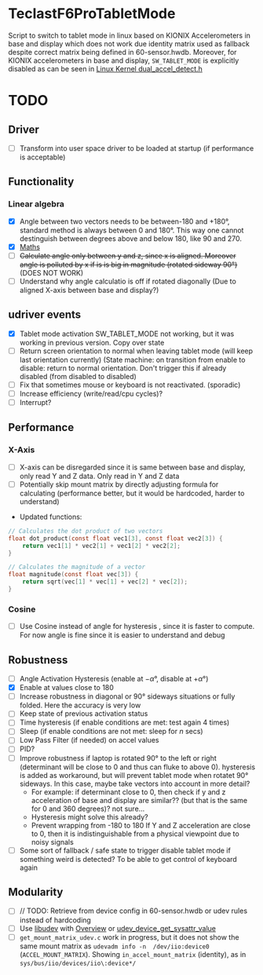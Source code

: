 # TeclastF6ProTabletMode
Script to switch to tablet mode in linux based on KIONIX Accelerometers in base and display which does not work due identity matrix used as fallback despite correct matrix being defined in 60-sensor.hwdb.
Moreover, for KIONIX accelerometers in base and display, `SW_TABLET_MODE` is explicitly disabled as can be seen in [Linux Kernel dual_accel_detect.h](https://github.com/torvalds/linux/blob/7503345ac5f5e82fd9a36d6e6b447c016376403a/drivers/platform/x86/dual_accel_detect.h#L9)

# TODO
## Driver
- [ ] Transform into user space driver to be loaded at startup (if performance is acceptable)

## Functionality
### Linear algebra
- [x] Angle between two vectors needs to be between-180 and +180°, standard method is always between 0 and 180°. This way one cannot destinguish between degrees above and below 180, like 90 and 270.
- [x] [Maths](https://math.stackexchange.com/questions/1904152/how-to-find-an-angle-in-range-180-180-between-2-vectors)
- [ ] ~~Calculate angle only between y and z, since x is aligned. Moreover angle is polluted by x if is is big in magnitude (rotated sideway 90°)~~ (DOES NOT WORK)
- [ ] Understand why angle calculatio is off if rotated diagonally (Due to aligned X-axis between base and display?)

## udriver events
- [x] Tablet mode activation SW_TABLET_MODE not working, but it was working in previous version. Copy over state
- [ ] Return screen orientation to normal when leaving tablet mode (will keep last orientation currently) (State machine: on transition from enable to disable: return to normal orientation. Don't trigger this if already disabled (from disabled to disabled)
- [ ] Fix that sometimes mouse or keyboard is not reactivated. (sporadic)
- [ ] Increase efficiency (write/read/cpu cycles)?
- [ ] Interrupt?

## Performance
### X-Axis
- [ ] X-axis can be disregarded since it is same between base and display, only read Y and Z data. Only read in Y and Z data
- [ ] Potentially skip mount matrix by directly adjusting formula for calculating  (performance better, but it would be hardcoded, harder to understand)
- Updated functions:
```c
// Calculates the dot product of two vectors
float dot_product(const float vec1[3], const float vec2[3]) {
    return vec1[1] * vec2[1] + vec1[2] * vec2[2];
}

// Calculates the magnitude of a vector
float magnitude(const float vec[3]) {
    return sqrt(vec[1] * vec[1] + vec[2] * vec[2]);
}
```

### Cosine
- [ ] Use Cosine instead of angle for hysteresis , since it is faster to compute. For now angle is fine since it is easier to understand and debug
## Robustness
- [ ] Angle Activation Hysteresis (enable at $-\alpha°$, disable at $+\alpha°$)
- [x] Enable at values close to 180
- [ ] Increase robustness in diagonal or 90° sideways situations or fully folded. Here the accuracy is very low
- [ ] Keep state of previous activation status
- [ ] Time hysteresis (if enable conditions are met: test again $4$ times)
- [ ] Sleep (if enable conditions are not met: sleep for $n$ secs)
- [ ] Low Pass Filter (if needed) on accel values
- [ ] PID?
- [ ] Improve robustness if laptop is rotated 90° to the left or right (determinant will be close to 0 and thus can fluke to above 0). hysteresis is added as workaround, but will prevent tablet mode when rotatet 90° sideways. In this case, maybe take vectors into account in more detail?
  - For example: if determinant close to 0, then check if y and z acceleration of base and display are similar?? (but that is the same for 0 and 360 degrees)? not sure...
  - Hysteresis might solve this already?
  - Prevent wrapping from -180 to 180
  If Y and Z acceleration are close to 0, then it is indistinguishable from a physical viewpoint due to noisy signals
- [ ] Some sort of fallback / safe state to trigger disable tablet mode if something weird is detected? To be able to get control of keyboard again

## Modularity
- [ ] // TODO: Retrieve from device config in 60-sensor.hwdb or udev rules instead of hardcoding
- [ ] Use [libudev](https://www.freedesktop.org/software/systemd/man/latest/libudev.html) with [Overview](https://www.freedesktop.org/software/systemd/man/latest/) or [udev_device_get_sysattr_value](https://www.freedesktop.org/software/systemd/man/latest/udev_device_get_sysattr_value.html#)
- [ ] `get_mount_matrix_udev.c` work in progress, but it does not show the same mount matrix as `udevadm info -n  /dev/iio:device0` (`ACCEL_MOUNT_MATRIX`). Showing `in_accel_mount_matrix` (identity), as in `sys/bus/iio/devices/iio\:device*/`
